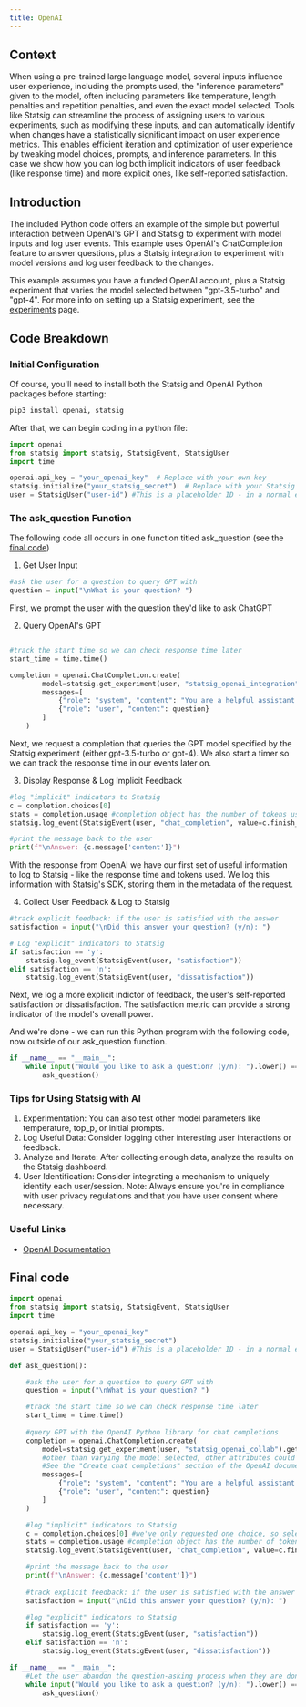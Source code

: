 ```yaml
---
title: OpenAI 
---
```


## Context

When using a pre-trained large language model, several inputs influence user experience, including the prompts used, the "inference parameters" given to the model, often including parameters like temperature, length penalties and repetition penalties, and even the exact model selected. Tools like Statsig can streamline the process of assigning users to various experiments, such as modifying these inputs, and can automatically identify when changes have a statistically significant impact on user experience metrics. This enables efficient iteration and optimization of user experience by tweaking model choices, prompts, and inference parameters. In this case we show how you can log both implicit indicators of user feedback (like response time) and more explicit ones, like self-reported satisfaction. 

## Introduction

The included Python code offers an example of the simple but powerful interaction between OpenAI's GPT and Statsig to experiment with model inputs and log user events. This example uses OpenAI's ChatCompletion feature to answer questions, plus a Statsig integration to experiment with model versions and log user feedback to the changes.

This example assumes you have a funded OpenAI account, plus a Statsig experiment that varies the model selected between "gpt-3.5-turbo" and "gpt-4". For more info on setting up a Statsig experiment, see the [experiments](https://docs.statsig.com/experiments-plus/working-with) page.

## Code Breakdown

### Initial Configuration

Of course, you'll need to install both the Statsig and OpenAI Python packages before starting:

```bash
pip3 install openai, statsig
```

After that, we can begin coding in a python file:

```python
import openai
from statsig import statsig, StatsigEvent, StatsigUser
import time

openai.api_key = "your_openai_key"  # Replace with your own key
statsig.initialize("your_statsig_secret")  # Replace with your Statsig secret
user = StatsigUser("user-id") #This is a placeholder ID - in a normal experiment Statsig recommends using a user's actual unique ID for consistency in targetting. See https://docs.statsig.com/client/concepts/user
```

### The ask_question Function

The following code all occurs in one function titled ask_question (see the [final code](#final-code)) 

1. Get User Input

```python
#ask the user for a question to query GPT with
question = input("\nWhat is your question? ")
```

First, we prompt the user with the question they'd like to ask ChatGPT

2. Query OpenAI's GPT

```python

#track the start time so we can check response time later
start_time = time.time()

completion = openai.ChatCompletion.create(
        model=statsig.get_experiment(user, "statsig_openai_integration").get("model", 'gpt-4'),
        messages=[
            {"role": "system", "content": "You are a helpful assistant."},
            {"role": "user", "content": question}
        ]
    )
```

Next, we request a completion that queries the GPT model specified by the Statsig experiment (either gpt-3.5-turbo or gpt-4). We also start a timer so we can track the response time in our events later on.

3. Display Response & Log Implicit Feedback 

```python
#log "implicit" indicators to Statsig
c = completion.choices[0]
stats = completion.usage #completion object has the number of tokens used - which is that what GPT usage is charged on.
statsig.log_event(StatsigEvent(user, "chat_completion", value=c.finish_reason, metadata={"response_time": time.time() - start_time, "completion_tokens": stats["completion_tokens"], "prompt_tokens": stats["prompt_tokens"], "total_tokens": stats["total_tokens"]}))

#print the message back to the user
print(f"\nAnswer: {c.message['content']}")
```

With the response from OpenAI we have our first set of useful information to log to Statsig - like the response time and tokens used. We log this information with Statsig's SDK, storing them in the metadata of the request. 

4. Collect User Feedback & Log to Statsig
```python
#track explicit feedback: if the user is satisfied with the answer
satisfaction = input("\nDid this answer your question? (y/n): ")

# Log "explicit" indicators to Statsig
if satisfaction == 'y':
    statsig.log_event(StatsigEvent(user, "satisfaction"))
elif satisfaction == 'n':
    statsig.log_event(StatsigEvent(user, "dissatisfaction"))
```

Next, we log a more explicit indictor of feedback, the user's self-reported satisfaction or dissatisfaction. The satisfaction metric can provide a strong indicator of the model's overall power. 

And we're done - we can run this Python program with the following code, now outside of our ask_question function.

```python
if __name__ == "__main__":
    while input("Would you like to ask a question? (y/n): ").lower() == 'y':
        ask_question()
```

### Tips for Using Statsig with AI
1. Experimentation: You can also test other model parameters like temperature, top_p, or initial prompts.
2. Log Useful Data: Consider logging other interesting user interactions or feedback.
3. Analyze and Iterate: After collecting enough data, analyze the results on the Statsig dashboard.
4. User Identification: Consider integrating a mechanism to uniquely identify each user/session.
Note: Always ensure you're in compliance with user privacy regulations and that you have user consent where necessary.

### Useful Links 
- [OpenAI Documentation](https://platform.openai.com/docs/api-reference/chat/create)

## Final code


```python
import openai
from statsig import statsig, StatsigEvent, StatsigUser
import time

openai.api_key = "your_openai_key"
statsig.initialize("your_statsig_secret")
user = StatsigUser("user-id") #This is a placeholder ID - in a normal experiment Statsig recommends using a user's actual unique ID for consistency in targetting. See https://docs.statsig.com/client/concepts/user

def ask_question():

    #ask the user for a question to query GPT with
    question = input("\nWhat is your question? ")

    #track the start time so we can check response time later
    start_time = time.time() 
    
    #query GPT with the OpenAI Python library for chat completions
    completion = openai.ChatCompletion.create(
        model=statsig.get_experiment(user, "statsig_openai_collab").get("model", 'gpt-4'), #experiment is setup to return either "gpt-3.5-turbo" or "gpt-4".
        #other than varying the model selected, other attributes could be varied like "temperature", "top_p", "presence_penalty" and more. 
        #See the "Create chat completions" section of the OpenAI documentation for more: https://platform.openai.com/docs/api-reference/chat/create
        messages=[
            {"role": "system", "content": "You are a helpful assistant."}, #Initial prompts are another candidate for experimentation
            {"role": "user", "content": question}
        ]
    )

    #log "implicit" indicators to Statsig
    c = completion.choices[0] #we've only requested one choice, so selecting the first
    stats = completion.usage #completion object has the number of tokens used - which is that what GPT usage is charged on.
    statsig.log_event(StatsigEvent(user, "chat_completion", value=c.finish_reason, metadata={"response_time": time.time() - start_time, "completion_tokens": stats["completion_tokens"], "prompt_tokens": stats["prompt_tokens"], "total_tokens": stats["total_tokens"]}))

    #print the message back to the user
    print(f"\nAnswer: {c.message['content']}")
    
    #track explicit feedback: if the user is satisfied with the answer
    satisfaction = input("\nDid this answer your question? (y/n): ")

    #log "explicit" indicators to Statsig
    if satisfaction == 'y':
        statsig.log_event(StatsigEvent(user, "satisfaction"))
    elif satisfaction == 'n':
        statsig.log_event(StatsigEvent(user, "dissatisfaction"))

if __name__ == "__main__":
    #Let the user abandon the question-asking process when they are done
    while input("Would you like to ask a question? (y/n): ").lower() == 'y':
        ask_question()

```
